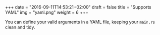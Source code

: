 +++
date = "2016-09-11T14:53:21+02:00"
draft = false
title = "Supports YAML"
img = "yaml.png"
weight = 6
+++

You can define your valid arguments in a YAML file, keeping your `main.rs` clean and tidy.
